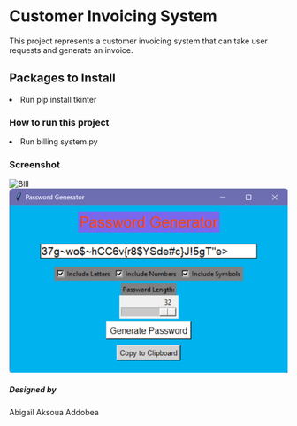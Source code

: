 <h1>Customer Invoicing System</h1>
<p>This project represents a customer invoicing system that can take user requests and generate an invoice.</p>

<h2>Packages to Install</h2>
<p><li>Run pip install tkinter</li></p>

<h3>How to run this project</h3>
<p><li>Run billing system.py</li></p>

<h3>Screenshot</h3>

![Bill](https://user-images.githubusercontent.com/72568715/134779769-7695a727-adbb-43b7-9e60-1205dc982ae7.PNG)
![Alt text](https://github.com/aaddobea/Passwordgen/blob/main/window.png)

<h5>Designed by</h5>
<p>Abigail Aksoua Addobea</p>

